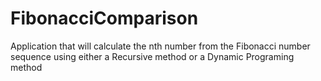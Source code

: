 # FibonacciComparison
Application that will calculate the nth number from the Fibonacci number sequence using either a Recursive method or a Dynamic Programing method
